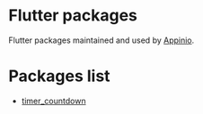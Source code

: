 # Flutter packages
Flutter packages maintained and used by [Appinio](https://appinio.com).

# Packages list
- [timer_countdown](./packages/timer_coutdown/)
